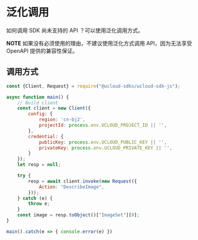 # 泛化调用

如何调用 SDK 尚未支持的 API ？可以使用泛化调用方式。

**NOTE** 如果没有必须使用的理由，不建议使用泛化方式调用 API，因为无法享受 OpenAPI 提供的兼容性保证。

## 调用方式

```javascript
const {Client, Request} = require("@ucloud-sdks/ucloud-sdk-js");

async function main() {
    // Build client
    const client = new Client({
        config: {
            region: 'cn-bj2',
            projectId: process.env.UCLOUD_PROJECT_ID || '',
        },
        credential: {
            publicKey: process.env.UCLOUD_PUBLIC_KEY || '',
            privateKey: process.env.UCLOUD_PRIVATE_KEY || '',
        }
    });
    let resp = null;

    try {
        resp = await client.invoke(new Request({
            Action: "DescribeImage",
        }));
    } catch (e) {
        throw e;
    }
    const image = resp.toObject()["ImageSet"][0];
}

main().catch(e => { console.error(e) })
```
